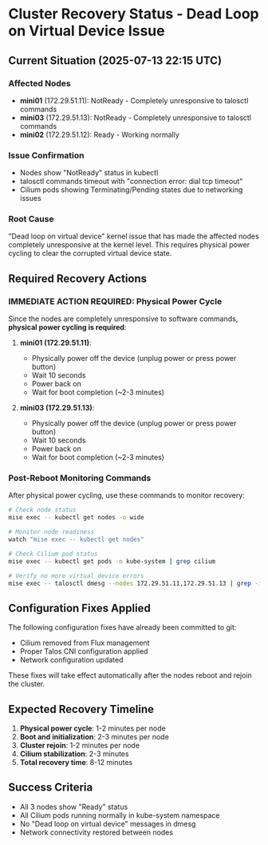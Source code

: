 # Cluster Recovery Status - Dead Loop on Virtual Device Issue

## Current Situation (2025-07-13 22:15 UTC)

### Affected Nodes

- **mini01** (172.29.51.11): NotReady - Completely unresponsive to talosctl commands
- **mini03** (172.29.51.13): NotReady - Completely unresponsive to talosctl commands
- **mini02** (172.29.51.12): Ready - Working normally

### Issue Confirmation

- Nodes show "NotReady" status in kubectl
- talosctl commands timeout with "connection error: dial tcp timeout"
- Cilium pods showing Terminating/Pending states due to networking issues

### Root Cause

"Dead loop on virtual device" kernel issue that has made the affected nodes completely unresponsive at the kernel level. This requires physical power cycling to clear the corrupted virtual device state.

## Required Recovery Actions

### IMMEDIATE ACTION REQUIRED: Physical Power Cycle

Since the nodes are completely unresponsive to software commands, **physical power cycling is required**:

1. **mini01 (172.29.51.11)**:
   - Physically power off the device (unplug power or press power button)
   - Wait 10 seconds
   - Power back on
   - Wait for boot completion (~2-3 minutes)

2. **mini03 (172.29.51.13)**:
   - Physically power off the device (unplug power or press power button)
   - Wait 10 seconds
   - Power back on
   - Wait for boot completion (~2-3 minutes)

### Post-Reboot Monitoring Commands

After physical power cycling, use these commands to monitor recovery:

```bash
# Check node status
mise exec -- kubectl get nodes -o wide

# Monitor node readiness
watch "mise exec -- kubectl get nodes"

# Check Cilium pod status
mise exec -- kubectl get pods -n kube-system | grep cilium

# Verify no more virtual device errors
mise exec -- talosctl dmesg --nodes 172.29.51.11,172.29.51.13 | grep -i "dead loop\|virtual device"
```

## Configuration Fixes Applied

The following configuration fixes have already been committed to git:

- Cilium removed from Flux management
- Proper Talos CNI configuration applied
- Network configuration updated

These fixes will take effect automatically after the nodes reboot and rejoin the cluster.

## Expected Recovery Timeline

1. **Physical power cycle**: 1-2 minutes per node
2. **Boot and initialization**: 2-3 minutes per node
3. **Cluster rejoin**: 1-2 minutes per node
4. **Cilium stabilization**: 2-3 minutes
5. **Total recovery time**: 8-12 minutes

## Success Criteria

- All 3 nodes show "Ready" status
- All Cilium pods running normally in kube-system namespace
- No "Dead loop on virtual device" messages in dmesg
- Network connectivity restored between nodes
